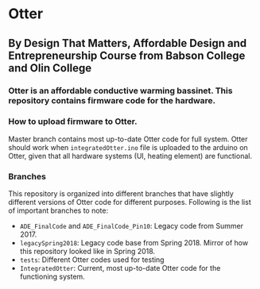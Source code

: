 # Otter

## By Design That Matters, Affordable Design and Entrepreneurship Course from Babson College and Olin College

### Otter is an affordable conductive warming bassinet. This repository contains firmware code for the hardware.

### How to upload firmware to Otter.

Master branch contains most up-to-date Otter code for full system. Otter should work when `integratedOtter.ino` file is uploaded to the arduino on Otter, given that all hardware systems (UI, heating element) are functional.

### Branches

This repository is organized into different branches that have slightly different versions of Otter code for different purposes. Following is the list of important branches to note:

- `ADE_FinalCode` and `ADE_FinalCode_Pin10`: Legacy code from Summer 2017.
- `legacySpring2018`: Legacy code base from Spring 2018. Mirror of how this repository looked like in Spring 2018.
- `tests`: Different Otter codes used for testing
- `IntegratedOtter`: Current, most up-to-date Otter code for the functioning system.
